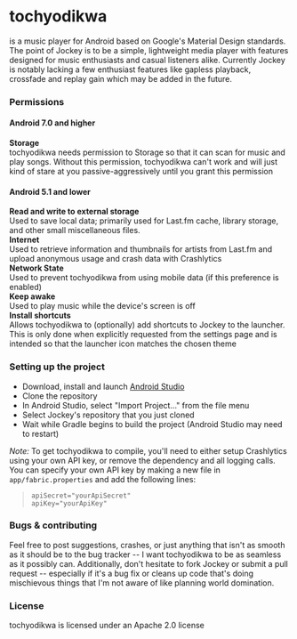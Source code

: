 # tochyodikwa
is a music player for Android based on Google's Material Design standards. The point of Jockey is to be a simple, lightweight media player with features designed for music enthusiasts and casual listeners alike. Currently Jockey is notably lacking a few enthusiast features like gapless playback, crossfade and replay gain which may be added in the future.

### Permissions
#### Android 7.0 and higher
**Storage**  
tochyodikwa needs permission to Storage so that it can scan for music and play songs. Without this permission, tochyodikwa can't work and will just kind of stare at you passive-aggressively until you grant this permission
#### Android 5.1 and lower
**Read and write to external storage**  
Used to save local data; primarily used for Last.fm cache, library storage, and other small miscellaneous files.  
**Internet**  
Used to retrieve information and thumbnails for artists from Last.fm and upload anonymous usage and crash data with Crashlytics  
**Network State**  
Used to prevent tochyodikwa from using mobile data (if this preference is enabled)  
**Keep awake**  
Used to play music while the device's screen is off  
**Install shortcuts**  
Allows tochyodikwa to (optionally) add shortcuts to Jockey to the launcher. This is only done when explicitly requested from the settings page and is intended so that the launcher icon matches the chosen theme

### Setting up the project
 - Download, install and launch [Android Studio]
 - Clone the repository
 - In Android Studio, select "Import Project..." from the file menu
 - Select Jockey's repository that you just cloned
 - Wait while Gradle begins to build the project (Android Studio may need to restart)

*Note:* To get tochyodikwa to compile, you'll need to either setup Crashlytics using your own API key, or remove the dependency and all logging calls. You can specify your own API key by making a new file in `app/fabric.properties` and add the following lines:  
>`apiSecret="yourApiSecret"`  
>`apiKey="yourApiKey"`

### Bugs & contributing
Feel free to post suggestions, crashes, or just anything that isn't as smooth as it should be to the bug tracker -- I want tochyodikwa to be as seamless as it possibly can. Additionally, don't hesitate to fork Jockey or submit a pull request -- especially if it's a bug fix or cleans up code that's doing mischievous things that I'm not aware of like planning world domination.

### License
tochyodikwa is licensed under an Apache 2.0 license

[Android Studio]:http://developer.android.com/sdk/index.html